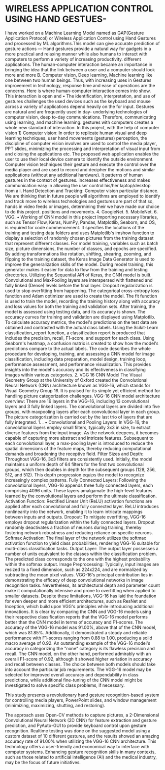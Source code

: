 # WIRELESS APPLICATION CONTROL USING HAND GESTUES-
I have worked on a Machine Learning Model named as GAP(Gesture Application Protocol) or Wireless Application Control using Hand Gestures and processed by ML algorithms.This model can give accurate prediction of gesture actions
— Hand gestures provide a natural way for gadgets in a more practical and relaxing manner while also humans to interact with computers to perform a variety of increasing productivity. different applications. The human-computer interaction became an importance in bringing the idea that the link
between a user and a computer should look more and more B. Computer vision, Deep learning, Machine learning like one between two human beings. Thus, with increasing uses in Gestures improvement in technology, response time and ease of operations are the concerns. Here is where human-computer interaction comes into show. This interaction is open and • The identification, interpretation, and use of gestures challenges the used devices such as the keyboard and mouse across a variety of applications depend heavily on the for input. Gestures are natural and are frequently used in day- underlying technologies of computer vision, deep to-day communications. Therefore, communicating using learning, and machine learning. gestures with computers creates a whole new standard of interaction. In this project, with the help of computer vision 1) Computer vision: In order to replicate human visual and deep learning techniques, user hand movements (gestures) perception, the discipline of computer vision involves are used to control the media player, PPT slides, minimizing the processing and interpretation of visual input from and closing the applications etc. The proposed web application
enables the user to use their local device camera to identify the outside environment. Computer vision techniques their gesture and execute the control over the media player and are used to record and decipher the motions and similar applications (without any additional hardware). It patterns of human gestures in the context of gestures. increases effectiveness and makes communication easy in
allowing the user control his/her laptop/desktop from a i. Hand Detection and Tracking: Computer vision particular distance. We are thinking that in future people will algorithms are employed to identify and track move to wireless technologies and gestures are part of that so, hands in video feeds or images, determining their we have made our choice to do this project. positions and movements.
4.	GoogleNet.
5.	MobileNet.
6.	VGG.
• Working of CNN model in this project
Importing necessary libraries, such as Tensor Flow, Keras, NumPy, Pandas, Matplotlib, Seaborn, and OS, is required for code commencement. It specifies the locations of the training and testing data folders and uses Matplotlib's imshow function to display a selection of randomly chosen pictures from the training dataset that represent different classes. For model training, variables such as batch size, picture dimensions, the number of classes, and epochs are specified. By adding transformations like rotation, shifting, shearing, zooming, and flipping to the training dataset, the Keras Image Data Generator is used to improve the generalization skills of the model. During model training, this generator makes it easier for data to flow from the training and testing directories. Utilizing the Sequential API of Keras, the CNN model is built. Convolutional and MaxPooling layers are interspersed with flattened and fully linked (Dense) levels before the final layer. Dropout regularization is used to stop overfitting from happening. The categorical cross-entropy loss function and Adam optimizer are used to create the model. The fit function is used to train the model, recording the training history along with accuracy and loss values for both the training and validation sets. After training, the model is assessed using testing data, and its accuracy is shown. The accuracy curves for training and validation are displayed using Matplotlib. To calculate accuracy metrics, the model's predictions on the test data are obtained and contrasted with the actual class labels. Using the Scikit-Learn classification_report function, a classification report is produced that includes the precision, recall, F1-score, and support for each class. Using Seaborn's heatmap, a confusion matrix is created to show how the model's predictions compare to the actual labels. The code describes the whole procedure for developing, training, and assessing a CNN model for image classification, including data preparation, model design, training loop, performance assessment, and performance visualization. This provides insights into the model's accuracy and its effectiveness in classifying images within various categories.
	2.	VGG 16 CNN Model
The Visual Geometry Group at the University of Oxford created the Convolutional Neural Network (CNN) architecture known as VGG-16, which stands for Visual Geometry Group 16. It is praised for its simple yet efficient method for handling picture categorization challenges.
VGG-16 CNN model architecture overview:
There are 16 layers in the VGG-16, including 13 convolutional layers and 3 fully linked layers. The convolutional layers are divided into five groups, with maxpooling layers after each convolutional layer in each group. The picture categorization is carried out by the last trio of layers that are fully integrated.	1.
.
•	Convolutional and Pooling Layers: In VGG-16, the convolutional layers employ small filters, typically 3x3 in size, to extract diverse features from the input image. As the network deepens, it becomes capable of capturing more abstract and intricate features. Subsequent to each convolutional layer, a max-pooling layer is introduced to reduce the spatial dimensions of the feature maps, thereby reducing computational demands and broadening the receptive field.
Filter Sizes and Depth: Throughout VGG-16, 3x3 filters are consistently used. Initially, the model maintains a uniform depth of 64 filters for the first two convolutional groups, which then doubles in depth for the subsequent groups (128, 256, 512, and 512). This depth progression equips the model to recognize increasingly complex patterns.
Fully Connected Layers: Following the convolutional layers, VGG-16 appends three fully connected layers, each comprising 4096 units. These layers amalgamate the high-level features learned by the convolutional layers and perform the ultimate classification.
Activation Function: Rectified Linear Unit (ReLU) activation functions are applied after each convolutional and fully connected layer. ReLU introduces nonlinearity into the network, enabling it to learn intricate mappings between inputs and outputs.
Dropout: To mitigate overfitting, VGG-16 employs dropout regularization within the fully connected layers. Dropout randomly deactivates a fraction of neurons during training, thereby fostering network robustness and reducing reliance on specific neurons.
Softmax Activation: The final layer of the network utilizes the softmax activation function to yield class probabilities, rendering VGG-16 suitable for multi-class classification tasks.
Output Layer: The output layer possesses a number of units equivalent to the classes within the classification problem. The predicted class corresponds to the one with the highest probability within the softmax output.
Image Preprocessing: Typically, input images are resized to a fixed dimension, such as 224x224, and are normalized by subtracting the mean pixel values.
VGG-16's principal contribution lies in demonstrating the efficacy of deep convolutional networks in image recognition tasks. Nevertheless, its architectural depth and parameter count make it computationally intensive and prone to overfitting when applied to smaller datasets. Despite these limitations, VGG-16 has laid the foundation for even deeper and more efficient architectures, such as ResNet and Inception, which build upon VGG's principles while introducing additional innovations.
It is clear by comparing the CNN and VGG-16 models using their respective classification reports that the VGG-16 model performs better than the CNN model in terms of accuracy and F1-scores. The accuracy of the VGG-16 model was 91.00%, above that of the CNN model, which was
81.85%. Additionally, it demonstrated a steady and reliable performance with F1-scores ranging from 0.88 to 1.00, producing a solid macro average of 0.92. An outstanding example of the VGG-16 model's accuracy in categorizing the "none" category is its flawless precision and recall. The CNN model, on the other hand, performed admirably with an overall F1-score of 0.92, although it showed higher variation in accuracy and recall between classes. The choice between both models should take into account the particular job requirements. The VGG-16 model may be selected for improved overall accuracy and dependability in class predictions, while additional fine-tuning of the CNN model might be investigated to solve specific class problems, if necessary.

This study presents a revolutionary hand gesture recognition-based system for controlling media players, PowerPoint slides, and window management (minimizing, maximizing, shutting, and restoring). 

The approach uses Open-CV methods to capture pictures, a 2-Dimensional Convolutional Neural Network (2D CNN) for feature extraction and gesture prediction, and PyAuto-GUI to provide keyboard control upon gesture recognition. Realtime testing was done on the suggested model using a custom dataset of 10 different gestures, and the results showed an amazing accuracy rate of 91.00% when utilizing the VGG-16 CNN architecture. This technology offers a user-friendly and economical way to interface with computer systems. Enhancing gesture recognition skills in many contexts, such as those related to artificial intelligence (AI) and the medical industry, may be the focus of future initiatives.

